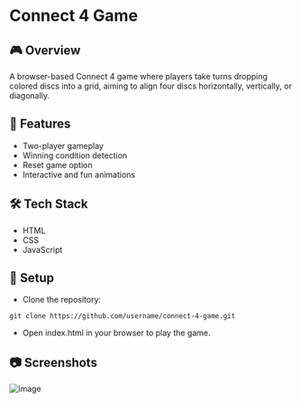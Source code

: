 # Connect 4 Game
## **🎮 Overview**
A browser-based Connect 4 game where players take turns dropping colored discs into a grid, aiming to align four discs horizontally, vertically, or diagonally.
## **🚀 Features**
- Two-player gameplay
- Winning condition detection
- Reset game option
- Interactive and fun animations
## **🛠️ Tech Stack**
- HTML
- CSS
- JavaScript
## **🔧 Setup**
- Clone the repository:
```
git clone https://github.com/username/connect-4-game.git
```
- Open index.html in your browser to play the game.
## **📷 Screenshots**
![image](https://github.com/user-attachments/assets/820858a5-5139-42eb-a330-83a3ab0c5240)
